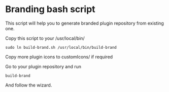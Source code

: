 Branding bash script
========================

This script will help you to generate branded plugin repository from existing one.

Copy this script to your /usr/local/bin/

    sudo ln build-brand.sh /usr/local/bin/build-brand

Copy more plugin icons to customIcons/ if required

Go to your plugin repository and run

    build-brand

And follow the wizard.